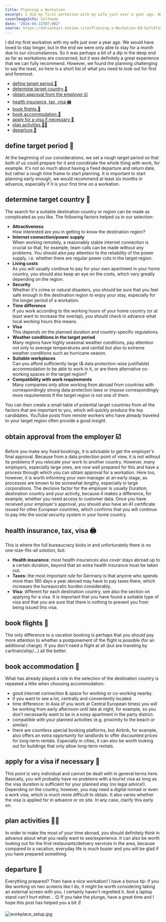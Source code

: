 ```yaml
---
title: Planning a Workation
excerpt: I did my first workation with my wife just over a year ago. We would have loved to stay longer, but in the end we were only able to stay for a month due to our circumstances. So it was perhaps a bit of a dip in the deep end as far as workations are concerned, but it was definitely a great experience that we can fully recommend. However, we found the planning challenging to say the least, so here is a short list of what you need to look out for first and foremost.
coverImageInfo: Selfmade
date: "2024-04-22T07:00Z"
source: https://adriankast.notion.site/Planning-a-Workation-EN-ba7cbf2a462e49669e3a972e8bf4943d?pvs=4
---
```


I did my first workation with my wife just over a year ago. We would have loved to stay longer, but in the end we were only able to stay for a month due to our circumstances. So it was perhaps a bit of a dip in the deep end as far as workations are concerned, but it was definitely a great experience that we can fully recommend. However, we found the planning challenging to say the least, so here is a short list of what you need to look out for first and foremost.

- [define target period 📅](#define-target-period-)
- [determine target country 📌](#determine-target-country-)
- [obtain approval from the employer ☑️](#obtain-approval-from-the-employer-️)
- [health insurance, tax, visa 🖨️](#health-insurance-tax-visa-️)
- [book flights 💺](#book-flights-)
- [book accommodation 🛌](#book-accommodation-)
- [apply for a visa if necessary 🛂](#apply-for-a-visa-if-necessary-)
- [plan activities 🏄‍♂️](#plan-activities-️)
- [departure 🛫](#departure-)

## <a id="define-target-period-"></a>define target period 📅

At the beginning of our considerations, we set a rough target period so that both of us could prepare for it and coordinate the whole thing with work, for example. It's not so much about having a fixed departure and return date, but rather a rough time frame to start planning. It is important to start planning early enough, we would recommend at least six months in advance, especially if it is your first time on a workation.

## <a id="determine-target-country-"></a>determine target country 📌

The search for a suitable destination country or region can be made as complicated as you like. The following factors helped us in our selection:

- **Attractiveness**  
  How interested are you in getting to know the destination region?
- **Internet connection/power supply**  
  When working remotely, a reasonably stable internet connection is crucial so that, for example, team calls can be made without any problems. You should also pay attention to the reliability of the power supply, i.e. whether there are regular power cuts in the target region.
- **Living costs**  
  As you will usually continue to pay for your own apartment in your home country, you should also keep an eye on the costs, which vary greatly depending on the region.
- **Security**  
  Whether it's crime or natural disasters, you should be sure that you feel safe enough in the destination region to enjoy your stay, especially for the longer period of a workation.
- **Time difference**  
  If you work according to the working hours of your home country (or at least want to increase the overlap), you should check in advance what local working hours this means.
- **Visa**  
  This depends on the planned duration and country-specific regulations.
- **Weather conditions in the target period**  
  Many regions have highly seasonal weather conditions, pay attention not only to average temperatures and rainfall but also to extreme weather conditions such as hurricane season.
- **Suitable workplaces**  
  Can you afford sufficiently large (& data protection-wise justifiable) accommodation to be able to work in it, or are there alternative co-working spaces in the target region?
- **Compatibility with work requirements**  
  Many companies only allow working from abroad from countries with correspondingly strong data protection laws or impose correspondingly more requirements if the target region is not one of them.

You can then create a small table of potential target countries from all the factors that are important to you, which will quickly produce the top candidates. YouTube posts from remote workers who have already traveled to your target region often provide a good insight.

## <a id="obtain-approval-from-the-employer-️"></a>obtain approval from the employer ☑️

Before you make any fixed bookings, it is advisable to get the employer's final approval. Because from a data protection point of view, it is not without its problems if you relocate your work to another country. However, many employers, especially large ones, are now well prepared for this and have a process through which you can obtain approval for a workation. Here too, however, it is worth informing your own manager at an early stage, as processes are known to be somewhat lengthy, especially in large corporations. The decisive factor for the employer is usually Duration, destination country and your activity, because it makes a difference, for example, whether you need access to customer data. Once you have received your employer's approval, you should also have an A1 certificate issued for other European countries, which confirms that you will continue to pay into the social security system in your home country.

## <a id="health-insurance-tax-visa-️"></a>health insurance, tax, visa 🖨️

This is where the full bureaucracy kicks in and unfortunately there is no one-size-fits-all solution, but:

- **Health insurance:** most health insurances also cover stays abroad up to a certain duration, beyond that an extra health insurance must be taken out.
- **Taxes:** the most important rule for Germany is that anyone who spends more than 180 days a year abroad may have to pay taxes there, which increases the bureaucratic burden considerably.
- **Visa:** different for each destination country, see also the section on applying for a visa. It is important that you have found a suitable type of visa and that you are sure that there is nothing to prevent you from being issued this visa.

## <a id="book-flights-"></a>book flights 💺

The only difference to a vacation booking is perhaps that you should pay more attention to whether a postponement of the flight is possible (for an additional charge). If you don't need a flight at all (but are traveling by car/train/ship/...) all the better.

## <a id="book-accommodation-"></a>book accommodation 🛌

What has already played a role in the selection of the destination country is repeated a little when choosing accommodation:

- good internet connection & space for working or co-working nearby.
- if you want to see a lot, centrally and conveniently located.
- time difference: In Asia (if you work at Central European times) you will be working from early afternoon until late at night, for example, so you don't necessarily want to be in a noisy apartment in the party district.
- compatible with your planned activities (e.g. proximity to the beach or similar).
- there are countless special booking platforms, but Airbnb, for example, also offers an extra opportunity for landlords to offer discounted prices for long-term rentals. Especially in cities, it can also be worth looking out for buildings that only allow long-term rentals.

## <a id="apply-for-a-visa-if-necessary-"></a>apply for a visa if necessary 🛂

This point is very individual and cannot be dealt with in general terms here. Basically, you will probably have no problems with a tourist visa as long as the visa duration is sufficient for your planned stay (no legal advice!). Depending on the country, however, you may need a digital nomad or even a work visa, which is much more difficult to obtain. It also varies whether the visa is applied for in advance or on site. In any case, clarify this early on.

## <a id="plan-activities-️"></a>plan activities 🏄‍♂️

In order to make the most of your time abroad, you should definitely think in advance about what you really want to see/experience. It can also be worth looking out for the first restaurants/delivery services in the area, because compared to a vacation, everyday life is much busier and you will be glad if you have prepared something.

## <a id="departure-"></a>departure 🛫

Everything prepared? Then have a nice workation! I have a bonus tip: if you like working on two screens like I do, it might be worth considering taking an external screen with you. I certainly haven't regretted it. And a laptop stand can't hurt either... 😉 If you take the plunge, have a great time and I hope this post has helped you a bit ✌️

![workplace_setup.jpg](/assets/blog/planning-a-workation-en/workplace_setup.jpg)
